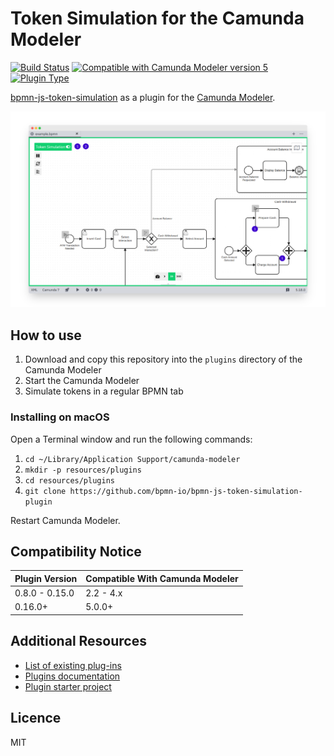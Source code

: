 # Token Simulation for the Camunda Modeler

[![Build Status](https://github.com/bpmn-io/bpmn-js-token-simulation-plugin/workflows/CI/badge.svg)](https://github.com/bpmn-io/bpmn-js-token-simulation-plugin/actions?query=workflow%3ACI)
[![Compatible with Camunda Modeler version 5](https://img.shields.io/badge/Modeler_Version-5.0.0+-blue.svg)](#) [![Plugin Type](https://img.shields.io/badge/Plugin_Type-BPMN-green.svg)](#)

[bpmn-js-token-simulation](https://github.com/bpmn-io/bpmn-js-token-simulation) as a plugin for the [Camunda Modeler](https://camunda.org/bpmn/tool/).

![Screenshot](docs/screenshot.png)

## How to use

1. Download and copy this repository into the `plugins` directory of the Camunda Modeler
2. Start the Camunda Modeler
3. Simulate tokens in a regular BPMN tab

### Installing on macOS

Open a Terminal window and run the following commands:

1. `cd ~/Library/Application Support/camunda-modeler`
2. `mkdir -p resources/plugins`
3. `cd resources/plugins`
4. `git clone https://github.com/bpmn-io/bpmn-js-token-simulation-plugin`

Restart Camunda Modeler.

## Compatibility Notice


| Plugin Version | Compatible With Camunda Modeler |
|-|-|
| 0.8.0 - 0.15.0 | 2.2 - 4.x |
| 0.16.0+ | 5.0.0+ |

## Additional Resources

* [List of existing plug-ins](https://github.com/camunda/camunda-modeler-plugins)
* [Plugins documentation](https://github.com/camunda/camunda-modeler/tree/master/docs/plugins)
* [Plugin starter project](https://github.com/camunda/camunda-modeler-plugin-example)

## Licence

MIT
